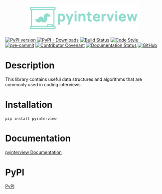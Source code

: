 <p align="center">
  <img width=70% height=auto src="pyinterview_logo.png" alt="pyinterview logo"/>
</p>

[![PyPI version](https://badge.fury.io/py/pyinterview.svg)](https://badge.fury.io/py/pyinterview)
[![PyPI - Downloads](https://img.shields.io/pypi/dm/pyinterview)](https://pypi.org/project/pyinterview/)
[![Build Status](https://github.com/marwanhawari/pyinterview/actions/workflows/build.yml/badge.svg)](https://github.com/marwanhawari/pyinterview/actions)
[![Code Style](https://img.shields.io/badge/code%20style-black-000000.svg)](https://github.com/psf/black)
[![pre-commit](https://img.shields.io/badge/pre--commit-enabled-brightgreen?logo=pre-commit&logoColor=white)](https://github.com/pre-commit/pre-commit)
[![Contributor Covenant](https://img.shields.io/badge/Contributor%20Covenant-2.1-4baaaa.svg)](https://github.com/marwanhawari/pyinterview/blob/main/CODE_OF_CONDUCT.md)
[![Documentation Status](https://readthedocs.org/projects/pyinterview/badge/?version=latest)](https://pyinterview.readthedocs.io/en/latest/?badge=latest)
[![GitHub](https://img.shields.io/github/license/marwanhawari/pyinterview?color=blue)](https://github.com/marwanhawari/pyinterview/blob/main/LICENSE)

# Description
This library contains useful data structures and algorithms that are commonly used in coding interviews.

# Installation
```
pip install pyinterview
```

# Documentation
[pyinterview Documentation](https://pyinterview.org)

# PyPI
[PyPI](https://pypi.org/project/pyinterview/)